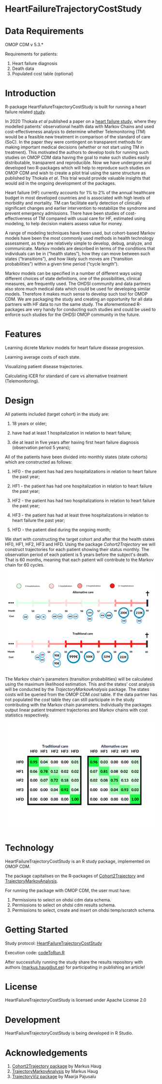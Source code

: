 HeartFailureTrajectoryCostStudy
======================

Data Requirements
=================
OMOP CDM v 5.3.*

Requirements for patients:
1) Heart failure diagnosis
2) Death data
3) Populated cost table (optional)

Introduction
============

R-package HeartFailureTrajectoryCostStudy is built for running a heart failure related [study](https://haugmarkus.github.io/HeartFailureTrajectoryCostStudy/).

In 2020 Thokala *et al* published a paper on a [heart failure study](https://doi.org/10.1016/j.jval.2020.02.012), where they modelled patients' observational health data with Markov Chains and used cost-effectiveness analysis to determine whether Telemonitoring (TM) would be a feasible new treatment in comparison of the standard of care (SoC). In the paper they were contingent on transparent methods for making important medical decisions (whether or not start using TM in treatment). This motivated the authors to develop tools for running such studies on OMOP CDM data having the goal to make such studies easily distributable, transparent and reproducible. Now we have undergone and developed two R-packages which will help to reproduce such studies on OMOP CDM and wish to create a pilot trial using the same structure as published by Thokala *et al*. This trial would provide valuable insights that would aid in the ongoing development of the packages.

Heart failure (HF) currently accounts for 1% to 2% of the annual healthcare budget in most developed countries and is associated with high levels of morbidity and mortality. TM can facilitate early detection of clinically significant changes and earlier intervention to restabilize the syndrome and prevent emergency admissions. There have been studies of cost-effectiveness of TM compared with usual care for HF, estimated using modeling, to help decision makers assess value for money.

A range of modeling techniques have been used, but cohort-based Markov models have been the most commonly used methods in health technology assessment, as they are relatively simple to develop, debug, analyze, and communicate. Markov models are described in terms of the conditions that individuals can be in (“health states”), how they can move between such states (“transitions”), and how likely such moves are (“transition probabilities”) within a given time period (“cycle length”).

Markov models can be specified in a number of different ways using different choices of state definitions, one of the possibilities, clinical measures, are frequently used. The OHDSI community and data partners also store much medical data which could be used for developing similar models. Therefore it makes much sense to develop such tool for OMOP CDM. We are packaging the study and creating an opportunity for all data partners with HF data to run the same study. The aforementioned R-packages are very handy for conducting such studies and could be used to enforce such studies for the  OHDSI OMOP community in the future.

Features
========

Learning dicrete Markov models for heart failure disease progression.

Learning average costs of each state.

Visualizing patient disease trajectories.

Calculating ICER for standard of care vs alternative treatment (Telemonitoring). 

Design
======

All patients included (target cohort) in the study are:

1) 18 years or older;

2) have had at least 1 hospitalization in relation to heart failure;

3) die at least in five years after having first heart failure diagnosis (observation period 5 years);


All of the patients have been divided into monthly states (state cohorts) which are constructed as follows:

1) HF0 - the patient has had zero hospitalizations in relation to heart failure the past year;

2) HF1 - the patient has had one hospitalization in relation to heart failure the past year;

3) HF2 - the patient has had two hospitalizations in relation to heart failure the past year;

4) HF3 - the patient has had at least three hospitalizations in relation to heart failure the past year;

5) HFD - the patient died during the ongoing month;

We start with constructing the target cohort and after that the health states HF0, HF1, HF2, HF3 and HFD. Using the package *Cohort2Trajectory* we will construct trajectories for each patient showing their status monthly. The observation period of each patient is 5 years before the subject's death. That is 60 months, meaning that each patient will contribute to the Markov chain for 60 cycles.
![Figure 1: Example of patient trajectories](./extras/PROTOCOL/traj1.png)
The Markov chain's parameters (transition probabilities) will be calculated using the maximum likelihood estimation. This and the states' cost analysis will be conducted by the *TrajectoryMarkovAnalysis* package. The states costs will be queried from the OMOP CDM *cost* table. If the data partner has not populated the *cost* table they can still participate in the study contributing with the Markov chain parameters. Individually the packages output linear patient treatment trajectories and Markov chains with cost statistics respectively.

![Figure 2: Example of Markov chains](./extras/PROTOCOL/traj2.png)

Technology
==========
HeartFailureTrajectoryCostStudy is an R study package, implemented on OMOP CDM.

The package capitalises on the R-packages of [Cohort2Trajectory](https://github.com/HealthInformaticsUT/Cohort2Trajectory) and [TrajectoryMarkovAnalysis](https://github.com/HealthInformaticsUT/TrajectoryMarkovAnalysis).

For running the package with OMOP CDM, the user must have:
1. Permissions to select on ohdsi cdm data schema.
2. Permissions to select on ohdsi cdm results schema.
3. Permissions to select, create and insert on ohdsi temp/scratch schema.

Getting Started
===============

Study protocol: [HeartFailureTrajectoryCostStudy](https://github.com/HealthInformaticsUT/HeartFailureTrajectoryCostStudy/blob/main/PROTOCOL.html)

Execution code: [codeToRun.R](https://github.com/HealthInformaticsUT/HeartFailureTrajectoryCostStudy/blob/main/extras/codeToRun.R)

After successfully running the study share the results repository with authors (markus.haug@ut.ee) for participating in publishing an article!

License
=======
HeartFailureTrajectoryCostStudy is licensed under Apache License 2.0

Development
===========
HeartFailureTrajectoryCostStudy is being developed in R Studio.

# Acknowledgements

1. [Cohort2Trajectory package](https://github.com/HealthInformaticsUT/Cohort2Trajectory) by Markus Haug
2. [TrajectoryMarkovAnalysis](https://github.com/HealthInformaticsUT/TrajectoryMarkovAnalysis) by Markus Haug
3. [TrajectoryViz package](https://github.com/HealthInformaticsUT/TrajectoryViz) by Maarja Pajusalu

